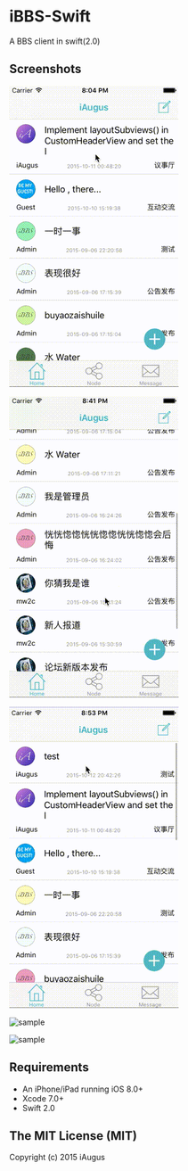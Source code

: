 
# iBBS-Swift
A BBS client in swift(2.0)


## Screenshots

![sample](Screenshots/1.gif) 

![sample](Screenshots/2.gif)

![sample](Screenshots/3.gif)

![sample](Screenshots/5.gif)

![sample](Screenshots/4.gif=640)

## Requirements

- An iPhone/iPad running iOS 8.0+
- Xcode 7.0+
- Swift 2.0


## The MIT License (MIT)

Copyright (c) 2015 iAugus



